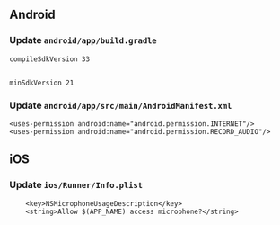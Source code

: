 


## Android

### Update `android/app/build.gradle`
```
compileSdkVersion 33

```

```

minSdkVersion 21

```

### Update `android/app/src/main/AndroidManifest.xml`

```
<uses-permission android:name="android.permission.INTERNET"/>
<uses-permission android:name="android.permission.RECORD_AUDIO"/>
```

## iOS

### Update `ios/Runner/Info.plist`

```
	<key>NSMicrophoneUsageDescription</key>
	<string>Allow $(APP_NAME) access microphone?</string>
```